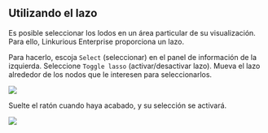 ## Utilizando el lazo

Es posible seleccionar los lodos en un área particular de su visualización. Para ello, Linkurious Enterprise proporciona un lazo.

Para hacerlo, escoja ```Select``` (seleccionar) en el panel de información de la izquierda. 
Seleccione ```Toggle lasso``` (activar/desactivar lazo).
Mueva el lazo alrededor de los nodos que le interesen para seleccionarlos.

![](https://github.com/Linkurious/linkurious-enterprise-manual/raw/master/en/manipulate/Lasso.png)

Suelte el ratón cuando haya acabado, y su selección se activará.

![](https://github.com/Linkurious/linkurious-enterprise-manual/raw/master/en/manipulate/LassoResult.png)
